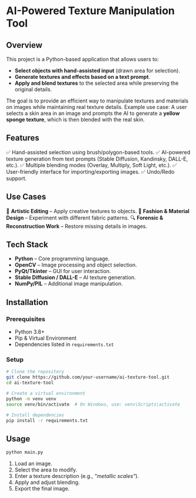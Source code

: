# AI-Powered Texture Manipulation Tool

## Overview
This project is a Python-based application that allows users to:
- **Select objects with hand-assisted input** (drawn area for selection).
- **Generate textures and effects based on a text prompt**.
- **Apply and blend textures** to the selected area while preserving the original details.

The goal is to provide an efficient way to manipulate textures and materials on images while maintaining real texture details. Example use case: A user selects a skin area in an image and prompts the AI to generate a **yellow sponge texture**, which is then blended with the real skin.

## Features
✅ Hand-assisted selection using brush/polygon-based tools.
✅ AI-powered texture generation from text prompts (Stable Diffusion, Kandinsky, DALL-E, etc.).
✅ Multiple blending modes (Overlay, Multiply, Soft Light, etc.).
✅ User-friendly interface for importing/exporting images.
✅ Undo/Redo support.

## Use Cases
🎨 **Artistic Editing** – Apply creative textures to objects.
👕 **Fashion & Material Design** – Experiment with different fabric patterns.
🔍 **Forensic & Reconstruction Work** – Restore missing details in images.

## Tech Stack
- **Python** – Core programming language.
- **OpenCV** – Image processing and object selection.
- **PyQt/Tkinter** – GUI for user interaction.
- **Stable Diffusion / DALL-E** – AI texture generation.
- **NumPy/PIL** – Additional image manipulation.

## Installation
### Prerequisites
- Python 3.8+
- Pip & Virtual Environment
- Dependencies listed in `requirements.txt`

### Setup
```bash
# Clone the repository
git clone https://github.com/your-username/ai-texture-tool.git
cd ai-texture-tool

# Create a virtual environment
python -m venv venv
source venv/bin/activate  # On Windows, use: venv\Scripts\activate

# Install dependencies
pip install -r requirements.txt
```

## Usage
```bash
python main.py
```
1. Load an image.
2. Select the area to modify.
3. Enter a texture description (e.g., *"metallic scales"*).
4. Apply and adjust blending.
5. Export the final image.

